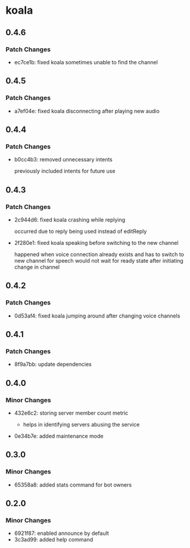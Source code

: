 # koala

## 0.4.6

### Patch Changes

- ec7ce1b: fixed koala sometimes unable to find the channel

## 0.4.5

### Patch Changes

- a7ef04e: fixed koala disconnecting after playing new audio

## 0.4.4

### Patch Changes

- b0cc4b3: removed unnecessary intents

  previously included intents for future use

## 0.4.3

### Patch Changes

- 2c944d6: fixed koala crashing while replying

  occurred due to reply being used instead of editReply

- 2f280e1: fixed koala speaking before switching to the new channel

  happened when voice connection already exists and has to switch to new channel for speech
  would not wait for ready state after initiating change in channel

## 0.4.2

### Patch Changes

- 0d53af4: fixed koala jumping around after changing voice channels

## 0.4.1

### Patch Changes

- 8f9a7bb: update dependencies

## 0.4.0

### Minor Changes

- 432e6c2: storing server member count metric

  - helps in identifying servers abusing the service

- 0e34b7e: added maintenance mode

## 0.3.0

### Minor Changes

- 65358a8: added stats command for bot owners

## 0.2.0

### Minor Changes

- 6921f87: enabled announce by default
- 3c3ad99: added help command
